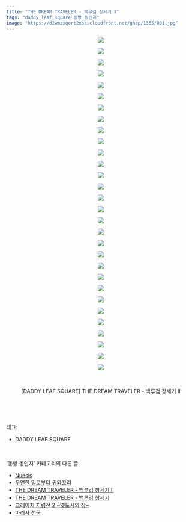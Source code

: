 ```yaml
---
title: "THE DREAM TRAVELER - 백루검 창세기 Ⅱ"
tags: "daddy_leaf_square 동방_동인지"
image: "https://d2wmzxqert2xsk.cloudfront.net/ghap/1365/001.jpg"
---
```

<div class="article">
<p style="text-align: center; clear: none; float: none;"><img src="{{ site.imgserver11 }}/ghap/1365/001.jpg"/></p>
<p style="text-align: center; clear: none; float: none;"><img src="{{ site.imgserver11 }}/ghap/1365/002.jpg"/></p>
<p style="text-align: center; clear: none; float: none;"><img src="{{ site.imgserver11 }}/ghap/1365/003.jpg"/></p>
<p style="text-align: center; clear: none; float: none;"><img src="{{ site.imgserver11 }}/ghap/1365/004.jpg"/></p>
<p style="text-align: center; clear: none; float: none;"><img src="{{ site.imgserver11 }}/ghap/1365/005.jpg"/></p>
<p style="text-align: center; clear: none; float: none;"><img src="{{ site.imgserver11 }}/ghap/1365/006.jpg"/></p>
<p style="text-align: center; clear: none; float: none;"><img src="{{ site.imgserver11 }}/ghap/1365/007.jpg"/></p>
<p style="text-align: center; clear: none; float: none;"><img src="{{ site.imgserver11 }}/ghap/1365/008.jpg"/></p>
<p style="text-align: center; clear: none; float: none;"><img src="{{ site.imgserver11 }}/ghap/1365/009.jpg"/></p>
<p style="text-align: center; clear: none; float: none;"><img src="{{ site.imgserver11 }}/ghap/1365/010.jpg"/></p>
<p style="text-align: center; clear: none; float: none;"><img src="{{ site.imgserver11 }}/ghap/1365/011.jpg"/></p>
<p style="text-align: center; clear: none; float: none;"><img src="{{ site.imgserver11 }}/ghap/1365/012.jpg"/></p>
<p style="text-align: center; clear: none; float: none;"><img src="{{ site.imgserver11 }}/ghap/1365/013.jpg"/></p>
<p style="text-align: center; clear: none; float: none;"><img src="{{ site.imgserver11 }}/ghap/1365/014.jpg"/></p>
<p style="text-align: center; clear: none; float: none;"><img src="{{ site.imgserver11 }}/ghap/1365/015.jpg"/></p>
<p style="text-align: center; clear: none; float: none;"><img src="{{ site.imgserver11 }}/ghap/1365/016.jpg"/></p>
<p style="text-align: center; clear: none; float: none;"><img src="{{ site.imgserver11 }}/ghap/1365/017.jpg"/></p>
<p style="text-align: center; clear: none; float: none;"><img src="{{ site.imgserver11 }}/ghap/1365/018.jpg"/></p>
<p style="text-align: center; clear: none; float: none;"><img src="{{ site.imgserver11 }}/ghap/1365/019.jpg"/></p>
<p style="text-align: center; clear: none; float: none;"><img src="{{ site.imgserver11 }}/ghap/1365/020.jpg"/></p>
<p style="text-align: center; clear: none; float: none;"><img src="{{ site.imgserver11 }}/ghap/1365/021.jpg"/></p>
<p style="text-align: center; clear: none; float: none;"><img src="{{ site.imgserver11 }}/ghap/1365/022.jpg"/></p>
<p style="text-align: center; clear: none; float: none;"><img src="{{ site.imgserver11 }}/ghap/1365/023.jpg"/></p>
<p style="text-align: center; clear: none; float: none;"><img src="{{ site.imgserver11 }}/ghap/1365/024.jpg"/></p>
<p style="text-align: center; clear: none; float: none;"><img src="{{ site.imgserver11 }}/ghap/1365/025.jpg"/></p>
<p style="text-align: center; clear: none; float: none;"><img src="{{ site.imgserver11 }}/ghap/1365/026.jpg"/></p>
<p style="text-align: center; clear: none; float: none;"><img src="{{ site.imgserver11 }}/ghap/1365/027.jpg"/></p>
<p style="text-align: center; clear: none; float: none;"><img src="{{ site.imgserver11 }}/ghap/1365/028.jpg"/></p>
<p style="text-align: center; clear: none; float: none;"><img src="{{ site.imgserver11 }}/ghap/1365/029.jpg"/></p>
<p style="text-align: center; clear: none; float: none;"><img src="{{ site.imgserver11 }}/ghap/1365/030.jpg"/></p>
<p style="text-align: center; clear: none; float: none;"><br/></p>
<p style="text-align: center; clear: none; float: none;">[DADDY LEAF SQUARE] THE DREAM TRAVELER - 백루검 창세기 Ⅱ</p>
<p><br/></p>
</div><br/>
<div class="tagTrail">
<p>태그: </p>
<ul>
<li>DADDY LEAF SQUARE</li>
</ul>
</div><br/>
<div class="another">
<p>'동방 동인지' 카테고리의 다른 글</p>
<ul>
<li><a href="/ghap_1367">Nuesis</a></li>
<li><a href="/ghap_1366">우연한 일로부터 귀와꼬리</a></li>
<li><a href="/ghap_1365">THE DREAM TRAVELER - 백루검 창세기 Ⅱ</a></li>
<li><a href="/ghap_1364">THE DREAM TRAVELER - 백루검 창세기</a></li>
<li><a href="/ghap_1363">크레이지 지령전 2 ~옛도시의 장~</a></li>
<li><a href="/ghap_1362">마리사 천국</a></li>
</ul>
</div><br/>
<div class="cb_module cb_fluid">
<div class="cb_wrt cb_profile">
</div><!-- commentList close -->
</div><br/>
